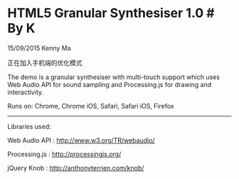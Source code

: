 # HTML5 Granular Synthesiser 1.0 # By K

15/09/2015 Kenny Ma

正在加入手机端的优化模式


The demo is a granular synthesiser with multi-touch support which uses Web Audio API for sound sampling and Processing.js for drawing and interactivity. 

Runs on: Chrome, Chrome iOS, Safari, Safari iOS, Firefox


-----
Libraries used: 

Web Audio API : http://www.w3.org/TR/webaudio/

Processing.js : http://processingjs.org/

jQuery Knob : http://anthonyterrien.com/knob/


